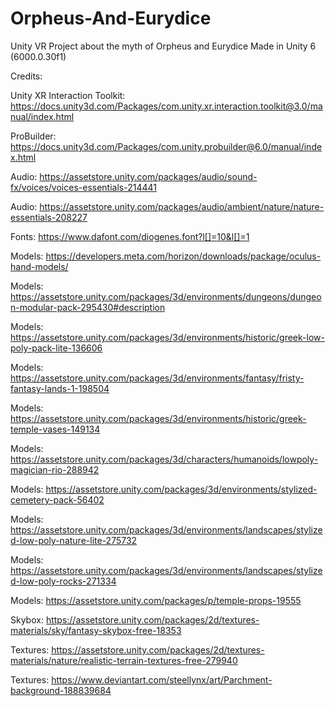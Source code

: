 # Orpheus-And-Eurydice
 Unity VR Project about the myth of Orpheus and Eurydice
 Made in Unity 6 (6000.0.30f1)


 Credits:
 
 Unity XR Interaction Toolkit: https://docs.unity3d.com/Packages/com.unity.xr.interaction.toolkit@3.0/manual/index.html
 
 ProBuilder: https://docs.unity3d.com/Packages/com.unity.probuilder@6.0/manual/index.html
 
 Audio: https://assetstore.unity.com/packages/audio/sound-fx/voices/voices-essentials-214441
 
 Audio: https://assetstore.unity.com/packages/audio/ambient/nature/nature-essentials-208227
 
 Fonts: https://www.dafont.com/diogenes.font?l[]=10&l[]=1
 
 Models: https://developers.meta.com/horizon/downloads/package/oculus-hand-models/
 
 Models: https://assetstore.unity.com/packages/3d/environments/dungeons/dungeon-modular-pack-295430#description
 
 Models: https://assetstore.unity.com/packages/3d/environments/historic/greek-low-poly-pack-lite-136606
 
 Models: https://assetstore.unity.com/packages/3d/environments/fantasy/fristy-fantasy-lands-1-198504
 
 Models: https://assetstore.unity.com/packages/3d/environments/historic/greek-temple-vases-149134
 
 Models: https://assetstore.unity.com/packages/3d/characters/humanoids/lowpoly-magician-rio-288942
 
 Models: https://assetstore.unity.com/packages/3d/environments/stylized-cemetery-pack-56402
 
 Models: https://assetstore.unity.com/packages/3d/environments/landscapes/stylized-low-poly-nature-lite-275732
 
 Models: https://assetstore.unity.com/packages/3d/environments/landscapes/stylized-low-poly-rocks-271334
 
 Models: https://assetstore.unity.com/packages/p/temple-props-19555
 
 Skybox: https://assetstore.unity.com/packages/2d/textures-materials/sky/fantasy-skybox-free-18353
 
 Textures: https://assetstore.unity.com/packages/2d/textures-materials/nature/realistic-terrain-textures-free-279940
 
 Textures: https://www.deviantart.com/steellynx/art/Parchment-background-188839684
